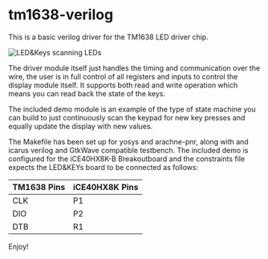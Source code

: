 # tm1638-verilog
This is a basic verilog driver for the TM1638 LED driver chip.

![LED&Keys scanning LEDs](https://github.com/alangarf/tm1638-verilog/raw/master/media/scanning.gif)

The driver module itself just handles the timing and communication over the wire, the user is in full control of all registers and inputs to control the display module itself. It supports both read and write operation which means you can read back the state of the keys.

The included demo module is an example of the type of state machine you can build to just continuously scan the keypad for new key presses and equally update the display with new values.

The Makefile has been set up for yosys and arachne-pnr, along with and icarus verilog and GtkWave compatible testbench. The included demo is configured for the iCE40HX8K-B Breakoutboard and the constraints file expects the LED&KEYs board to be connected as follows:

TM1638 Pins | iCE40HX8K Pins
------------ | -------------
CLK | P1
DIO | P2
DTB | R1

Enjoy!
